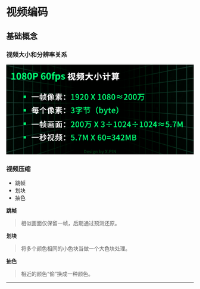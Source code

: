 # 视频编码



## 基础概念

### 视频大小和分辨率关系

![视频大小](./视频大小.png)



### 视频压缩

- 跳帧
- 划块
- 抽色

**跳帧**

> 相似画面仅保留一帧，后期通过预测还原。

**划块**

> 将多个颜色相同的小色块当做一个大色块处理。

**抽色**

> 相近的颜色“偷”换成一种颜色。





---